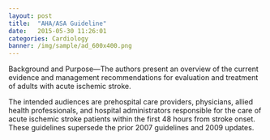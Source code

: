 ```yaml
---
layout: post
title:  "AHA/ASA Guideline"
date:   2015-05-30 11:26:01
categories: Cardiology
banner: /img/sample/ad_600x400.png
---
```


Background and Purpose—The authors present an overview of the current evidence and management recommendations for evaluation and treatment of adults with acute ischemic stroke. 

The intended audiences are prehospital care providers, physicians, allied health professionals, and hospital administrators responsible for the care of acute ischemic stroke patients within the first 48 hours from stroke onset. These guidelines supersede the prior 2007 guidelines and 2009 updates.